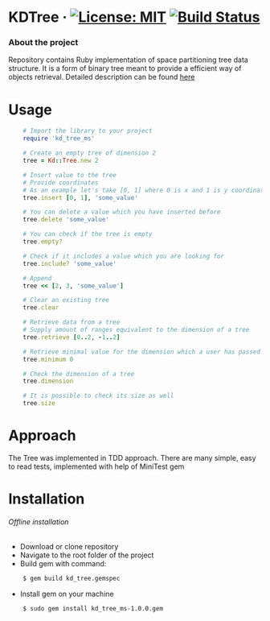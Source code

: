 # KDTree &middot; [![License: MIT](https://img.shields.io/badge/License-MIT-yellow.svg)](https://opensource.org/licenses/MIT) [![Build Status](https://www.travis-ci.org/mateuszstompor/kdtree.svg?branch=master)](https://www.travis-ci.org/mateuszstompor/kdtree)


### About the project
Repository contains Ruby implementation of space partitioning tree data structure. 
It is a form of binary tree meant to provide a efficient way of objects retrieval.
Detailed description can be found [here](https://en.wikipedia.org/wiki/K-d_tree)

# Usage
```ruby
    # Import the library to your project
    require 'kd_tree_ms'

    # Create an empty tree of dimension 2
    tree = Kd::Tree.new 2

    # Insert value to the tree
    # Provide coordinates
    # As an example let's take [0, 1] where 0 is x and 1 is y coordinate
    tree.insert [0, 1], 'some_value'

    # You can delete a value which you have inserted before
    tree.delete 'some_value'

    # You can check if the tree is empty
    tree.empty?

    # Check if it includes a value which you are looking for
    tree.include? 'some_value'

    # Append
    tree << [2, 3, 'some_value']

    # Clear an existing tree
    tree.clear

    # Retrieve data from a tree
    # Supply amount of ranges equivalent to the dimension of a tree
    tree.retrieve [0..2, -1..2]

    # Retrieve minimal value for the dimension which a user has passed
    tree.minimum 0

    # Check the dimension of a tree
    tree.dimension

    # It is possible to check its size as well
    tree.size
```

# Approach
The Tree was implemented in TDD approach. 
There are many simple, easy to read tests, implemented with help of MiniTest gem

# Installation
###### Offline installation
* Download or clone repository
* Navigate to the root folder of the project
* Build gem with command:
```bash
    $ gem build kd_tree.gemspec
```
* Install gem on your machine
```bash
    $ sudo gem install kd_tree_ms-1.0.0.gem
```
